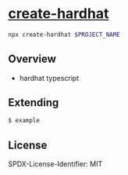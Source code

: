 # [create-hardhat](#)

```bash
npx create-hardhat $PROJECT_NAME
```

## Overview

- hardhat typescript

## Extending

```bash
$ example
```

## License

SPDX-License-Identifier: MIT
